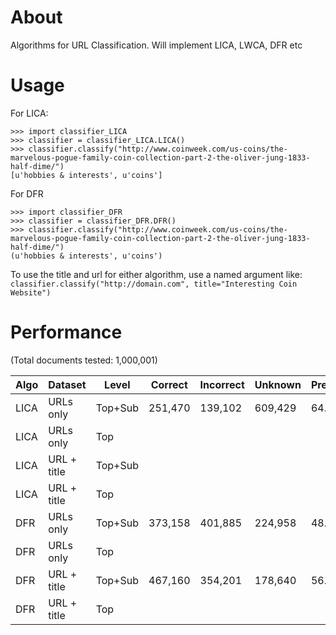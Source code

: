 # About
Algorithms for URL Classification. Will implement LICA, LWCA, DFR etc

# Usage

For LICA:

    >>> import classifier_LICA
    >>> classifier = classifier_LICA.LICA()
    >>> classifier.classify("http://www.coinweek.com/us-coins/the-marvelous-pogue-family-coin-collection-part-2-the-oliver-jung-1833-half-dime/")
    [u'hobbies & interests', u'coins']

For DFR

    >>> import classifier_DFR
    >>> classifier = classifier_DFR.DFR()
    >>> classifier.classify("http://www.coinweek.com/us-coins/the-marvelous-pogue-family-coin-collection-part-2-the-oliver-jung-1833-half-dime/")
    (u'hobbies & interests', u'coins')
	
To use the title and url for either algorithm, use a named argument like: `classifier.classify("http://domain.com", title="Interesting Coin Website")`

# Performance

(Total documents tested: 1,000,001)

| Algo |  Dataset    | Level   | Correct | Incorrect | Unknown | Precision | Recall |
|------|-------------|---------|---------|-----------|---------|-----------|--------|
| LICA | URLs only   | Top+Sub | 251,470 | 139,102   | 609,429 | 64.385    | 39.057 |
| LICA | URLs only   | Top     |         |           |         |           |        |
| LICA | URL + title | Top+Sub |         |           |         |           |        |
| LICA | URL + title | Top     |         |           |         |           |        |
| DFR  | URLs only   | Top+Sub | 373,158 | 401,885   | 224,958 | 48.147    | 77.504 |
| DFR  | URLs only   | Top     |         |           |         |           |        |
| DFR  | URL + title | Top+Sub | 467,160 | 354,201   | 178,640 | 56.876    | 82.136 |
| DFR  | URL + title | Top     |         |           |         |           |        |
